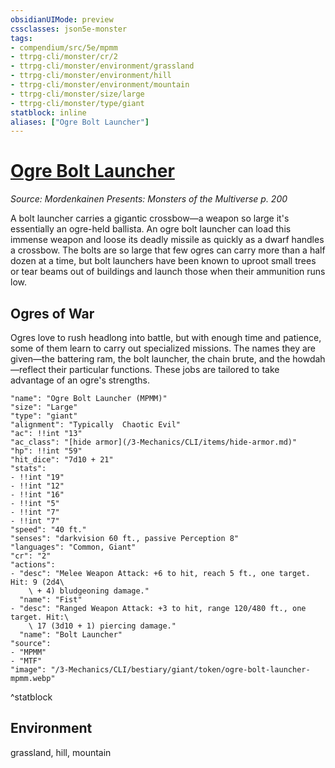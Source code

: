 ```yaml
---
obsidianUIMode: preview
cssclasses: json5e-monster
tags:
- compendium/src/5e/mpmm
- ttrpg-cli/monster/cr/2
- ttrpg-cli/monster/environment/grassland
- ttrpg-cli/monster/environment/hill
- ttrpg-cli/monster/environment/mountain
- ttrpg-cli/monster/size/large
- ttrpg-cli/monster/type/giant
statblock: inline
aliases: ["Ogre Bolt Launcher"]
---
```

# [Ogre Bolt Launcher](3-Mechanics\CLI\bestiary\giant/ogre-bolt-launcher-mpmm.md)
*Source: Mordenkainen Presents: Monsters of the Multiverse p. 200*  

A bolt launcher carries a gigantic crossbow—a weapon so large it's essentially an ogre-held ballista. An ogre bolt launcher can load this immense weapon and loose its deadly missile as quickly as a dwarf handles a crossbow. The bolts are so large that few ogres can carry more than a half dozen at a time, but bolt launchers have been known to uproot small trees or tear beams out of buildings and launch those when their ammunition runs low.

## Ogres of War

Ogres love to rush headlong into battle, but with enough time and patience, some of them learn to carry out specialized missions. The names they are given—the battering ram, the bolt launcher, the chain brute, and the howdah—reflect their particular functions. These jobs are tailored to take advantage of an ogre's strengths.

```statblock
"name": "Ogre Bolt Launcher (MPMM)"
"size": "Large"
"type": "giant"
"alignment": "Typically  Chaotic Evil"
"ac": !!int "13"
"ac_class": "[hide armor](/3-Mechanics/CLI/items/hide-armor.md)"
"hp": !!int "59"
"hit_dice": "7d10 + 21"
"stats":
- !!int "19"
- !!int "12"
- !!int "16"
- !!int "5"
- !!int "7"
- !!int "7"
"speed": "40 ft."
"senses": "darkvision 60 ft., passive Perception 8"
"languages": "Common, Giant"
"cr": "2"
"actions":
- "desc": "Melee Weapon Attack: +6 to hit, reach 5 ft., one target. Hit: 9 (2d4\
    \ + 4) bludgeoning damage."
  "name": "Fist"
- "desc": "Ranged Weapon Attack: +3 to hit, range 120/480 ft., one target. Hit:\
    \ 17 (3d10 + 1) piercing damage."
  "name": "Bolt Launcher"
"source":
- "MPMM"
- "MTF"
"image": "/3-Mechanics/CLI/bestiary/giant/token/ogre-bolt-launcher-mpmm.webp"
```
^statblock

## Environment

grassland, hill, mountain